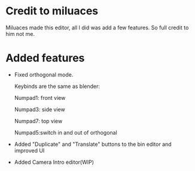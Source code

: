 # Credit to miluaces

Miluaces made this editor, all I did was add a few features. So full credit to him not me.

# Added features

* Fixed orthogonal mode. 

    Keybinds are the same as blender:

    Numpad1: front view

    Numpad3: side view

    Numpad7: top view

    Numpad5:switch in and out of orthogonal

* Added "Duplicate" and "Translate" buttons to the bin editor and improved UI

* Added Camera Intro editor(WIP)
